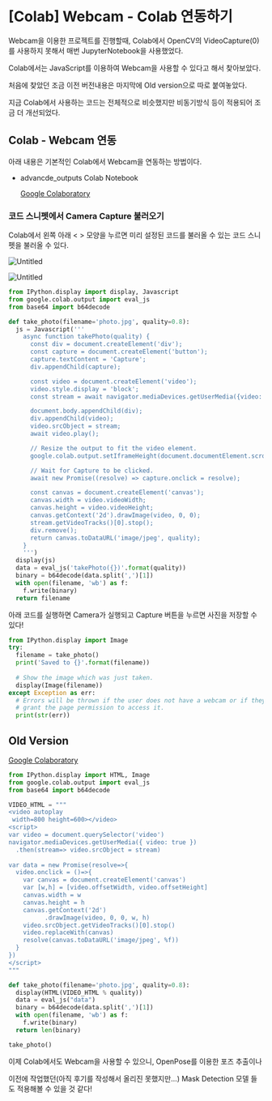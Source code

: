 # [Colab] Webcam - Colab 연동하기

Webcam을 이용한 프로젝트를 진행할때, Colab에서 OpenCV의 VideoCapture(0)를 사용하지 못해서 매번 JupyterNotebook을 사용했었다.

Colab에서는 JavaScript를 이용하여 Webcam을 사용할 수 있다고 해서 찾아보았다.

처음에 찾았던 조금 이전 버전내용은 마지막에 Old version으로 따로 붙여놓았다. 

지금 Colab에서 사용하는 코드는 전체적으로 비슷했지만 비동기방식 등이 적용되어 조금 더 개선되었다.

## Colab - Webcam 연동

아래 내용은 기본적인 Colab에서 Webcam을 연동하는 방법이다.

- advancde_outputs  Colab Notebook
    
    [Google Colaboratory](https://colab.research.google.com/notebooks/snippets/advanced_outputs.ipynb#scrollTo=2viqYx97hPMi)
    

### 코드 스니펫에서 Camera Capture 불러오기

Colab에서 왼쪽 아래 < > 모양을 누르면 미리 설정된 코드를 불러올 수 있는 코드 스니펫을 불러올 수 있다.

![Untitled](%5BColab%5D%20Webcam%20-%20Colab%20%E1%84%8B%E1%85%A7%E1%86%AB%E1%84%83%E1%85%A9%E1%86%BC%E1%84%92%E1%85%A1%E1%84%80%E1%85%B5%2007daf1b035b94038839036310103cb39/Untitled.png)

![Untitled](%5BColab%5D%20Webcam%20-%20Colab%20%E1%84%8B%E1%85%A7%E1%86%AB%E1%84%83%E1%85%A9%E1%86%BC%E1%84%92%E1%85%A1%E1%84%80%E1%85%B5%2007daf1b035b94038839036310103cb39/Untitled%201.png)

```python
from IPython.display import display, Javascript
from google.colab.output import eval_js
from base64 import b64decode

def take_photo(filename='photo.jpg', quality=0.8):
  js = Javascript('''
    async function takePhoto(quality) {
      const div = document.createElement('div');
      const capture = document.createElement('button');
      capture.textContent = 'Capture';
      div.appendChild(capture);

      const video = document.createElement('video');
      video.style.display = 'block';
      const stream = await navigator.mediaDevices.getUserMedia({video: true});

      document.body.appendChild(div);
      div.appendChild(video);
      video.srcObject = stream;
      await video.play();

      // Resize the output to fit the video element.
      google.colab.output.setIframeHeight(document.documentElement.scrollHeight, true);

      // Wait for Capture to be clicked.
      await new Promise((resolve) => capture.onclick = resolve);

      const canvas = document.createElement('canvas');
      canvas.width = video.videoWidth;
      canvas.height = video.videoHeight;
      canvas.getContext('2d').drawImage(video, 0, 0);
      stream.getVideoTracks()[0].stop();
      div.remove();
      return canvas.toDataURL('image/jpeg', quality);
    }
    ''')
  display(js)
  data = eval_js('takePhoto({})'.format(quality))
  binary = b64decode(data.split(',')[1])
  with open(filename, 'wb') as f:
    f.write(binary)
  return filename
```

아래 코드를 실행하면 Camera가 실행되고 Capture 버튼을 누르면 사진을 저장할 수있다!

```python
from IPython.display import Image
try:
  filename = take_photo()
  print('Saved to {}'.format(filename))
  
  # Show the image which was just taken.
  display(Image(filename))
except Exception as err:
  # Errors will be thrown if the user does not have a webcam or if they do not
  # grant the page permission to access it.
  print(str(err))
```

## Old Version

[Google Colaboratory](https://colab.research.google.com/drive/1tbAeRge6KKgCYdC6ihDrsl80aRYoVOMa#scrollTo=T7tY2g3ATPo1&forceEdit=true&sandboxMode=true%EB%A5%BC)

```python
from IPython.display import HTML, Image
from google.colab.output import eval_js
from base64 import b64decode

VIDEO_HTML = """
<video autoplay
 width=800 height=600></video>
<script>
var video = document.querySelector('video')
navigator.mediaDevices.getUserMedia({ video: true })
  .then(stream=> video.srcObject = stream)
  
var data = new Promise(resolve=>{
  video.onclick = ()=>{
    var canvas = document.createElement('canvas')
    var [w,h] = [video.offsetWidth, video.offsetHeight]
    canvas.width = w
    canvas.height = h
    canvas.getContext('2d')
          .drawImage(video, 0, 0, w, h)
    video.srcObject.getVideoTracks()[0].stop()
    video.replaceWith(canvas)
    resolve(canvas.toDataURL('image/jpeg', %f))
  }
})
</script>
"""

def take_photo(filename='photo.jpg', quality=0.8):
  display(HTML(VIDEO_HTML % quality))
  data = eval_js("data")
  binary = b64decode(data.split(',')[1])
  with open(filename, 'wb') as f:
    f.write(binary)
  return len(binary)
```

```python
take_photo()
```

이제 Colab에서도 Webcam을 사용할 수 있으니, OpenPose를 이용한 포즈 추출이나 

이전에 작업했던(아직 후기를 작성해서 올리진 못했지만…) Mask Detection 모델 들도 적용해볼 수 있을 것 같다!